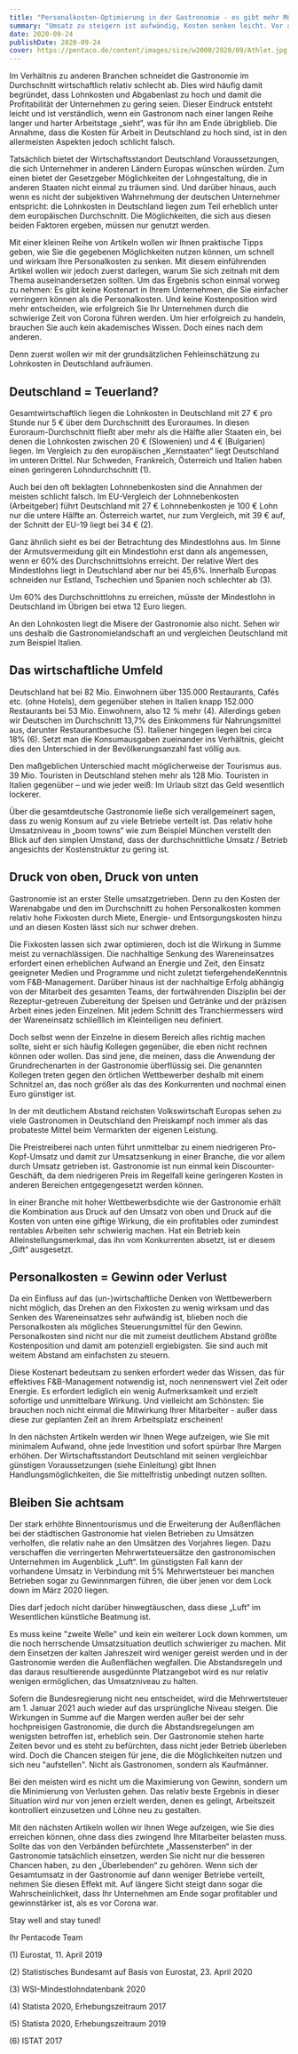 ```yaml
---
title: "Personalkosten-Optimierung in der Gastronomie - es gibt mehr Möglichkeiten als Sie denken"
summary: "Umsatz zu steigern ist aufwändig, Kosten senken leicht. Vor allem, wenn es um Personalkosten geht, bietet in Europa gerade Deutschland die besten Voraussetzungen für Arbeitgeber. Warum und wie Sie die bestehenden Möglichkeiten unbedingt nutzen sollten."
date: 2020-09-24
publishDate: 2020-09-24
cover: https://pentaco.de/content/images/size/w2000/2020/09/Athlet.jpg
---
```


Im Verhältnis zu anderen Branchen schneidet die Gastronomie im Durchschnitt wirtschaftlich relativ schlecht ab. Dies wird häufig damit begründet, dass Lohnkosten und Abgabenlast zu hoch und damit die Profitabilität der Unternehmen zu gering seien. Dieser Eindruck entsteht leicht und ist verständlich, wenn ein Gastronom nach einer langen Reihe langer und harter Arbeitstage „sieht“, was für ihn am Ende übrigblieb. Die Annahme, dass die Kosten für Arbeit in Deutschland zu hoch sind, ist in den allermeisten Aspekten jedoch schlicht falsch.

Tatsächlich bietet der Wirtschaftsstandort Deutschland Voraussetzungen, die sich Unternehmer in anderen Ländern Europas wünschen würden. Zum einen bietet der Gesetzgeber Möglichkeiten der Lohngestaltung, die in anderen Staaten nicht einmal zu träumen sind. Und darüber hinaus, auch wenn es nicht der subjektiven Wahrnehmung der deutschen Unternehmer entspricht: die Lohnkosten in Deutschland liegen zum Teil erheblich unter dem europäischen Durchschnitt. Die Möglichkeiten, die sich aus diesen beiden Faktoren ergeben, müssen nur genutzt werden.

Mit einer kleinen Reihe von Artikeln wollen wir Ihnen praktische Tipps geben, wie Sie die gegebenen Möglichkeiten nutzen können, um schnell und wirksam Ihre Personalkosten zu senken. Mit diesem einführenden Artikel wollen wir jedoch zuerst darlegen, warum Sie sich zeitnah mit dem Thema auseinandersetzen sollten. Um das Ergebnis schon einmal vorweg zu nehmen: Es gibt keine Kostenart in Ihrem Unternehmen, die Sie einfacher verringern können als die Personalkosten. Und keine Kostenposition wird mehr entscheiden, wie erfolgreich Sie Ihr Unternehmen durch die schwierige Zeit von Corona führen werden. Um hier erfolgreich zu handeln, brauchen Sie auch kein akademisches Wissen. Doch eines nach dem anderen.

Denn zuerst wollen wir mit der grundsätzlichen Fehleinschätzung zu Lohnkosten in Deutschland aufräumen.

## Deutschland = Teuerland?

Gesamtwirtschaftlich liegen die Lohnkosten in Deutschland mit 27 € pro Stunde nur 5 € über dem Durchschnitt des Euroraumes. In diesen Euroraum-Durchschnitt fließt aber mehr als die Hälfte aller Staaten ein, bei denen die Lohnkosten zwischen 20 € (Slowenien) und 4 € (Bulgarien) liegen. Im Vergleich zu den europäischen „Kernstaaten“ liegt Deutschland im unteren Drittel. Nur Schweden, Frankreich, Österreich und Italien haben einen geringeren Lohndurchschnitt (1).

Auch bei den oft beklagten Lohnnebenkosten sind die Annahmen der meisten schlicht falsch. Im EU-Vergleich der Lohnnebenkosten (Arbeitgeber) führt Deutschland mit 27 € Lohnnebenkosten je 100 € Lohn nur die untere Hälfte an. Österreich wartet, nur zum Vergleich, mit 39 € auf, der Schnitt der EU-19 liegt bei 34 € (2).

Ganz ähnlich sieht es bei der Betrachtung des Mindestlohns aus. Im Sinne der Armutsvermeidung gilt ein Mindestlohn erst dann als angemessen, wenn er 60% des Durchschnittslohns erreicht. Der relative Wert des Mindestlohns liegt in Deutschland aber nur bei 45,6%. Innerhalb Europas schneiden nur Estland, Tschechien und Spanien noch schlechter ab (3).

Um 60% des Durchschnittlohns zu erreichen, müsste der Mindestlohn in Deutschland im Übrigen bei etwa 12 Euro liegen.

An den Lohnkosten liegt die Misere der Gastronomie also nicht. Sehen wir uns deshalb die Gastronomielandschaft an und vergleichen Deutschland mit zum Beispiel Italien.

## Das wirtschaftliche Umfeld

Deutschland hat bei 82 Mio. Einwohnern über 135.000 Restaurants, Cafés etc. (ohne Hotels), dem gegenüber stehen in Italien knapp 152.000 Restaurants bei 53 Mio. Einwohnern, also 12 % mehr (4). Allerdings geben wir Deutschen im Durchschnitt 13,7% des Einkommens für Nahrungsmittel aus, darunter Restaurantbesuche (5). Italiener hingegen liegen bei circa 18% (6). Setzt man die Konsumausgaben zueinander ins Verhältnis, gleicht dies den Unterschied in der Bevölkerungsanzahl fast völlig aus.

Den maßgeblichen Unterschied macht möglicherweise der Tourismus aus. 39 Mio. Touristen in Deutschland stehen mehr als 128 Mio. Touristen in Italien gegenüber – und wie jeder weiß: Im Urlaub sitzt das Geld wesentlich lockerer.

Über die gesamtdeutsche Gastronomie ließe sich verallgemeinert sagen, dass zu wenig Konsum auf zu viele Betriebe verteilt ist. Das relativ hohe Umsatzniveau in „boom towns“ wie zum Beispiel München verstellt den Blick auf den simplen Umstand, dass der durchschnittliche Umsatz / Betrieb angesichts der Kostenstruktur zu gering ist.

## Druck von oben, Druck von unten

Gastronomie ist an erster Stelle umsatzgetrieben. Denn zu den Kosten der Warenabgabe und den im Durchschnitt zu hohen Personalkosten kommen relativ hohe Fixkosten durch Miete, Energie- und Entsorgungskosten hinzu und an diesen Kosten lässt sich nur schwer drehen.

Die Fixkosten lassen sich zwar optimieren, doch ist die Wirkung in Summe meist zu vernachlässigen. Die nachhaltige Senkung des Wareneinsatzes erfordert einen erheblichen Aufwand an Energie und Zeit, den Einsatz geeigneter Medien und Programme und nicht zuletzt tiefergehendeKenntnis vom F&B-Management. Darüber hinaus ist der nachhaltige Erfolg abhängig von der Mitarbeit des gesamten Teams, der fortwährenden Disziplin bei der Rezeptur-getreuen Zubereitung der Speisen und Getränke und der präzisen Arbeit eines jeden Einzelnen. Mit jedem Schnitt des Tranchiermessers wird der Wareneinsatz schließlich im Kleinteiligen neu definiert.

Doch selbst wenn der Einzelne in diesem Bereich alles richtig machen sollte, sieht er sich häufig Kollegen gegenüber, die eben nicht rechnen können oder wollen. Das sind jene, die meinen, dass die Anwendung der Grundrechenarten in der Gastronomie überflüssig sei. Die genannten Kollegen treten gegen den örtlichen Wettbewerber deshalb mit einem Schnitzel an, das noch größer als das des Konkurrenten und nochmal einen Euro günstiger ist.

In der mit deutlichem Abstand reichsten Volkswirtschaft Europas sehen zu viele Gastronomen in Deutschland den Preiskampf noch immer als das probateste Mittel beim Vermarkten der eigenen Leistung.

Die Preistreiberei nach unten führt unmittelbar zu einem niedrigeren Pro-Kopf-Umsatz und damit zur Umsatzsenkung in einer Branche, die vor allem durch Umsatz getrieben ist. Gastronomie ist nun einmal kein Discounter-Geschäft, da dem niedrigeren Preis im Regelfall keine geringeren Kosten in anderen Bereichen entgegengesetzt werden können.

In einer Branche mit hoher Wettbewerbsdichte wie der Gastronomie erhält die Kombination aus Druck auf den Umsatz von oben und Druck auf die Kosten von unten eine giftige Wirkung, die ein profitables oder zumindest rentables Arbeiten sehr schwierig machen. Hat ein Betrieb kein Alleinstellungsmerkmal, das ihn vom Konkurrenten absetzt, ist er diesem „Gift“ ausgesetzt.

## Personalkosten = Gewinn oder Verlust

Da ein Einfluss auf das (un-)wirtschaftliche Denken von Wettbewerbern nicht möglich, das Drehen an den Fixkosten zu wenig wirksam und das Senken des Wareneinsatzes sehr aufwändig ist, blieben noch die Personalkosten als mögliches Steuerungsmittel für den Gewinn. Personalkosten sind nicht nur die mit zumeist deutlichem Abstand größte Kostenposition und damit am potenziell ergiebigsten. Sie sind auch mit weitem Abstand am einfachsten zu steuern.

Diese Kostenart bedeutsam zu senken erfordert weder das Wissen, das für effektives F&B-Management notwendig ist, noch nennenswert viel Zeit oder Energie. Es erfordert lediglich ein wenig Aufmerksamkeit und erzielt sofortige und unmittelbare Wirkung. Und vielleicht am Schönsten: Sie brauchen noch nicht einmal die Mitwirkung Ihrer Mitarbeiter - außer dass diese zur geplanten Zeit an ihrem Arbeitsplatz erscheinen!

In den nächsten Artikeln werden wir Ihnen Wege aufzeigen, wie Sie mit minimalem Aufwand, ohne jede Investition und sofort spürbar Ihre Margen erhöhen. Der Wirtschaftsstandort Deutschland mit seinen vergleichbar günstigen Voraussetzungen (siehe Einleitung) gibt Ihnen Handlungsmöglichkeiten, die Sie mittelfristig unbedingt nutzen sollten.

## Bleiben Sie achtsam

Der stark erhöhte Binnentourismus und die Erweiterung der Außenflächen bei der städtischen Gastronomie hat vielen Betrieben zu Umsätzen verholfen, die relativ nahe an den Umsätzen des Vorjahres liegen. Dazu verschaffen die verringerten Mehrwertsteuersätze den gastronomischen Unternehmen im Augenblick „Luft“. Im günstigsten Fall kann der vorhandene Umsatz in Verbindung mit 5% Mehrwertsteuer bei manchen Betrieben sogar zu Gewinnmargen führen, die über jenen vor dem Lock down im März 2020 liegen.

Dies darf jedoch nicht darüber hinwegtäuschen, dass diese „Luft“ im Wesentlichen künstliche Beatmung ist.

Es muss keine "zweite Welle" und kein ein weiterer Lock down kommen, um die noch herrschende Umsatzsituation deutlich schwieriger zu machen. Mit dem Einsetzen der kalten Jahreszeit wird weniger gereist werden und in der Gastronomie werden die Außenflächen wegfallen. Die Abstandsregeln und das daraus resultierende ausgedünnte Platzangebot wird es nur relativ wenigen ermöglichen, das Umsatzniveau zu halten.

Sofern die Bundesregierung nicht neu entscheidet, wird die Mehrwertsteuer am 1. Januar 2021 auch wieder auf das ursprüngliche Niveau steigen. Die Wirkungen in Summe auf die Margen werden außer bei der sehr hochpreisigen Gastronomie, die durch die Abstandsregelungen am wenigsten betroffen ist, erheblich sein. Der Gastronomie stehen harte Zeiten bevor und es steht zu befürchten, dass nicht jeder Betrieb überleben wird. Doch die Chancen steigen für jene, die die Möglichkeiten nutzen und sich neu "aufstellen". Nicht als Gastronomen, sondern als Kaufmänner.

Bei den meisten wird es nicht um die Maximierung von Gewinn, sondern um die Minimierung von Verlusten gehen. Das relativ beste Ergebnis in dieser Situation wird nur von jenen erzielt werden, denen es gelingt, Arbeitszeit kontrolliert einzusetzen und Löhne neu zu gestalten.

Mit den nächsten Artikeln wollen wir Ihnen Wege aufzeigen, wie Sie dies erreichen können, ohne dass dies zwingend Ihre Mitarbeiter belasten muss. Sollte das von den Verbänden befürchtete „Massensterben“ in der Gastronomie tatsächlich einsetzen, werden Sie nicht nur die besseren Chancen haben, zu den „Überlebenden“ zu gehören. Wenn sich der Gesamtumsatz in der Gastronomie auf dann weniger Betriebe verteilt, nehmen Sie diesen Effekt mit. Auf längere Sicht steigt dann sogar die Wahrscheinlichkeit, dass Ihr Unternehmen am Ende sogar profitabler und gewinnstärker ist, als es vor Corona war.

Stay well and stay tuned!

Ihr Pentacode Team

(1) Eurostat, 11. April 2019

(2) Statistisches Bundesamt auf Basis von Eurostat, 23. April 2020

(3) WSI-Mindestlohndatenbank 2020

(4) Statista 2020, Erhebungszeitraum 2017

(5) Statista 2020, Erhebungszeitraum 2019

(6) ISTAT 2017
